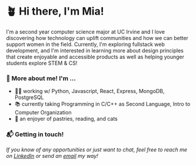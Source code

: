 # 🪴 Hi there, I'm Mia! 

I'm a second year computer science major at UC Irvine and I love discovering how technology can uplift communities and how we can better support women in the field. Currently, I'm exploring fullstack web development, and I'm interested in learning more about design principles that create enjoyable and accessible products as well as helping younger students explore STEM & CS! 


### 💭 More about me! I'm ...
* 👩‍💻 working w/ Python, Javascript, React, Express, MongoDB, PostgreSQL
* 📚 currently taking Programming in C/C++ as Second Language, Intro to Computer Organization
* 🥐 an enjoyer of pastries, reading, and cats 

### 📬 Getting in touch!

*If you know of any opportunities or just want to chat, feel free to reach me on [LinkedIn](https://www.linkedin.com/in/mia-schroeder-459bb521b/) or send an [email](mailto:miaanschroeder@gmail.com) my way!*



<!--
**miaschroeder/miaschroeder** is a ✨ _special_ ✨ repository because its `README.md` (this file) appears on your GitHub profile.

Here are some ideas to get you started:

- 🔭 I’m currently working on ...
- 🌱 I’m currently learning ...
- 👯 I’m looking to collaborate on ...
- 🤔 I’m looking for help with ...
- 💬 Ask me about ...
- 📫 How to reach me: ...
- 😄 Pronouns: ...
- ⚡ Fun fact: ...
-->
